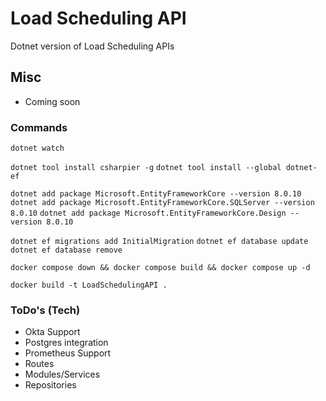 # Load Scheduling API

Dotnet version of Load Scheduling APIs

## Misc

- Coming soon

### Commands

`dotnet watch`

`dotnet tool install csharpier -g`
`dotnet tool install --global dotnet-ef`

`dotnet add package Microsoft.EntityFrameworkCore --version 8.0.10`
`dotnet add package Microsoft.EntityFrameworkCore.SQLServer --version 8.0.10`
`dotnet add package Microsoft.EntityFrameworkCore.Design --version 8.0.10`

`dotnet ef migrations add InitialMigration`
`dotnet ef database update`
`dotnet ef database remove`

`docker compose down && docker compose build && docker compose up -d`

`docker build -t LoadSchedulingAPI .`

### ToDo's (Tech)

- Okta Support
- Postgres integration
- Prometheus Support
- Routes
- Modules/Services
- Repositories

